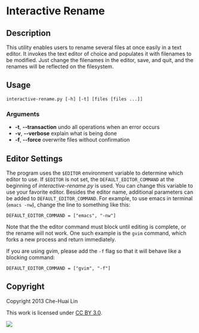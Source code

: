 # Interactive Rename

## Description

This utility enables users to rename several files at once easily in a text
editor. It invokes the text editor of choice and populates it with filenames to
be modified. Just change the filenames in the editor, save, and quit, and the
renames will be reflected on the filesystem.

## Usage

	interactive-rename.py [-h] [-t] [files [files ...]]

### Arguments

- **-t**, **--transaction**
	undo all operations when an error occurs
- **-v**, **--verbose**
	explain what is being done
- **-f**, **--force**
	overwrite files without confirmation

## Editor Settings

The program uses the `$EDITOR` environment variable to determine which editor
to use. If `$EDITOR` is not set, the `DEFAULT_EDITOR_COMMAND` at the beginning
of *interactive-rename.py* is used. You can change this variable to use your
favorite editor. Besides the editor name, additional parameters can be added to
`DEFAULT_EDITOR_COMMAND`. For example, to use emacs in terminal (`emacs -nw`),
change the line to something like this:

	DEFAULT_EDITOR_COMMAND = ["emacs", "-nw"]

Note that the the editor command must block until editing is complete, or the
rename will not work. One such example is the `gvim` command, which forks a new
process and return immediately.

If you are using gvim, please add the `-f` flag so that it will behave like a
blocking command:

	DEFAULT_EDITOR_COMMAND = ["gvim", "-f"]

## Copyright

Copyright 2013 Che-Huai Lin

This work is licensed under [CC BY 3.0](http://creativecommons.org/licenses/by/3.0/).

![](http://i.creativecommons.org/l/by/3.0/88x31.png)
